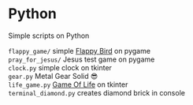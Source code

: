 # Python
Simple scripts on Python  

`flappy_game/` simple [Flappy Bird](https://en.wikipedia.org/wiki/Flappy_Bird) on pygame   
`pray_for_jesus/` Jesus test game on pygame   
`clock.py` simple clock on tkinter  
`gear.py` Metal Gear Solid :sunglasses:  
`life_game.py` [Game Of Life](https://en.wikipedia.org/wiki/Conway%27s_Game_of_Life) on tkinter  
`terminal_diamond.py` creates diamond brick in console  
